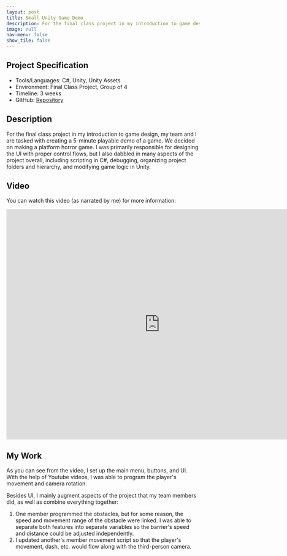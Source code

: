 ```yaml
---
layout: post
title: Small Unity Game Demo
description: For the final class project in my introduction to game design, my team and I are tasked with creating a 5 minutes playable demo of a game. We decided on making a platforming horror game.
image: null
nav-menu: false
show_tile: false
---
```


## Project Specification
<ul>
  <li>Tools/Languages: C#, Unity, Unity Assets</li>
  <li>Environment: Final Class Project, Group of 4</li>
  <li>Timeline: 3 weeks</li>
  <li>GitHub: <a href="https://github.com/namdo1225/GAME351_FinalProject">Repository</a></li>
</ul>

## Description

For the final class project in my introduction to game design, my team and I are tasked with creating a 5-minute playable demo of a game. We decided on making a platform horror game. I was primarily responsible for designing the UI with proper control flows, but I also dabbled in many aspects of the project overall, including scripting in C#, debugging, organizing project folders and hierarchy, and modifying game logic in Unity.

## Video

You can watch this video (as narrated by me) for more information:

<div class="video-container">
  <iframe width="800" height="600" src="https://www.youtube.com/embed/YAU-B1SPKaA" title="YouTube video player" frameborder="0" allow="accelerometer; autoplay;   clipboard-write; encrypted-media; gyroscope; picture-in-picture; web-share" allowfullscreen></iframe>
</div>

## My Work

As you can see from the video, I set up the main menu, buttons, and UI. With the help of Youtube videos, I was able to program the player's movement and camera rotation.

Besides UI, I mainly augment aspects of the project that my team members did, as well as combine everything together:
<ol>
  <li>One member programmed the obstacles, but for some reason, the speed and movement range of the obstacle were linked. I was able to separate both features into separate variables so the barrier's speed and distance could be adjusted independently.</li>
  <li>I updated another's member movement script so that the player's movement, dash, etc. would flow along with the third-person camera.</li>
</ol>
